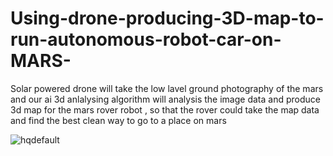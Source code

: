 # Using-drone-producing-3D-map-to-run-autonomous-robot-car-on-MARS-
Solar powered drone will take the low lavel ground photography of the mars and our ai 3d anlalysing algorithm will analysis the image data and produce 3d map for the mars rover robot , so that the rover could take the map data and find the best clean way to go to a place on mars 




![hqdefault](https://cloud.githubusercontent.com/assets/11449967/24720080/b9bdc8e6-1a5d-11e7-9117-3a925973667c.jpg)
